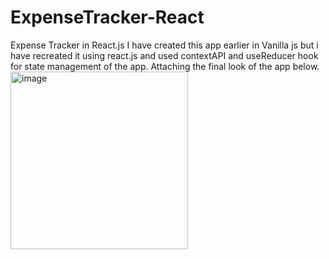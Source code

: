 # ExpenseTracker-React
Expense Tracker in React.js
I have created this app earlier in Vanilla js but i have recreated it using react.js and used contextAPI and useReducer hook for state management of the app. Attaching the final look of the app below.
<img width="284" alt="image" src="https://github.com/dhankhardeepak/ExpenseTracker-React/assets/58414233/07b2b8c7-84b8-4869-85c2-cf5592b33596">
